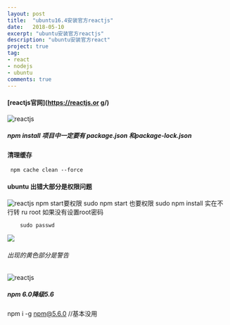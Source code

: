 ```yaml
---
layout: post
title:  "ubuntu16.4安装官方reactjs"
date:   2018-05-10
excerpt: "ubuntu安装官方reactjs"
description: "ubuntu安装官方react"
project: true
tag:
- react 
- nodejs
- ubuntu
comments: true
---
```


#### [reactjs官网](https://reactjs.or	g/)
![reactjs](http://p8am46xs9.bkt.clouddn.com/react%E5%AE%98%E7%BD%91.png)
##### npm install 项目中一定要有 package.json 和package-lock.json



#### 清理缓存
     npm cache clean --force
     
 #### ubuntu 出错大部分是权限问题
  ![reactjs](http://p8am46xs9.bkt.clouddn.com/npm%20start%20%E6%9D%83%E9%99%90%E9%97%AE%E9%A2%98.png)
     npm start要权限
     sudo npm start
     也要权限
     sudo npm install
     实在不行转 ru root 
     如果没有设置root密码
        
        sudo passwd

![](http://images2017.cnblogs.com/blog/1154148/201712/1154148-20171201103242867-114669375.png)
  
###### 出现的黄色部分是警告
   ![reactjs](http://p8am46xs9.bkt.clouddn.com/npm%E5%AE%89%E8%A3%85%E5%8F%AA%E6%98%AF%E8%AD%A6%E5%91%8A.png)
 ##### npm  6.0降级5.6
npm i -g npm@5.6.0     //基本没用